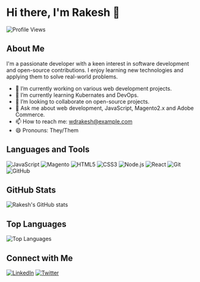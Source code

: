 # Hi there, I'm Rakesh 👋

![Profile Views](https://komarev.com/ghpvc/?username=wdrakesh&color=blue)

## About Me
I'm a passionate developer with a keen interest in software development and open-source contributions. I enjoy learning new technologies and applying them to solve real-world problems.

- 🔭 I’m currently working on various web development projects.
- 🌱 I’m currently learning Kubernates and DevOps.
- 👯 I’m looking to collaborate on open-source projects.
- 💬 Ask me about web development, JavaScript, Magento2.x and Adobe Commerce.
- 📫 How to reach me: [wdrakesh@example.com](mailto:wdrakesh@example.com)
- 😄 Pronouns: They/Them

## Languages and Tools
![JavaScript](https://img.shields.io/badge/-JavaScript-333333?style=flat&logo=javascript)
![Magento](https://img.shields.io/badge/-Python-333333?style=flat&logo=magento)
![HTML5](https://img.shields.io/badge/-HTML5-333333?style=flat&logo=html5)
![CSS3](https://img.shields.io/badge/-CSS3-333333?style=flat&logo=css3)
![Node.js](https://img.shields.io/badge/-Node.js-333333?style=flat&logo=node.js)
![React](https://img.shields.io/badge/-React-333333?style=flat&logo=react)
![Git](https://img.shields.io/badge/-Git-333333?style=flat&logo=git)
![GitHub](https://img.shields.io/badge/-GitHub-333333?style=flat&logo=github)

## GitHub Stats
![Rakesh's GitHub stats](https://github-readme-stats.vercel.app/api?username=wdrakesh&show_icons=true&theme=radical)

## Top Languages
![Top Languages](https://github-readme-stats.vercel.app/api/top-langs/?username=wdrakesh&layout=compact&theme=radical)

## Connect with Me
[![LinkedIn](https://img.shields.io/badge/-LinkedIn-blue?style=flat&logo=linkedin)](https://www.linkedin.com/in/wdrakesh/)
[![Twitter](https://img.shields.io/badge/-Twitter-blue?style=flat&logo=twitter)](https://twitter.com/wdrakesh)
